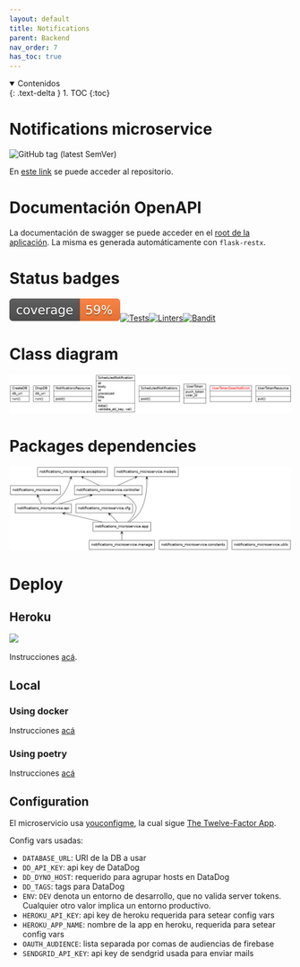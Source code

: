 ```yaml
---
layout: default
title: Notifications
parent: Backend
nav_order: 7
has_toc: true
---
```


<details open markdown="block">
  <summary>
	Contenidos
  </summary>
  {: .text-delta }
1. TOC
{:toc}
</details>

# Notifications microservice
![GitHub tag (latest SemVer)](https://img.shields.io/github/v/tag/7552-2020C2-grupo5/notifications-microservice)

En [este link](https://github.com/7552-2020C2-grupo5/notifications-microservice) se puede acceder al repositorio.

# Documentación OpenAPI
La documentación de swagger se puede acceder en el [root de la aplicación](https://bookbnb5-notifications-microservice.herokuapp.com). La misma es generada automáticamente con `flask-restx`.

# Status badges
![](https://raw.githubusercontent.com/7552-2020C2-grupo5/notifications-microservice/master/coverage-badge.svg)[![Tests](https://github.com/7552-2020C2-grupo5/notifications-microservice/actions/workflows/tests.yml/badge.svg)](https://github.com/7552-2020C2-grupo5/notifications-microservice/actions/workflows/tests.yml)[![Linters](https://github.com/7552-2020C2-grupo5/notifications-microservice/actions/workflows/linters.yml/badge.svg)](https://github.com/7552-2020C2-grupo5/notifications-microservice/actions/workflows/linters.yml)[![Bandit](https://github.com/7552-2020C2-grupo5/notifications-microservice/actions/workflows/bandit.yml/badge.svg)](https://github.com/7552-2020C2-grupo5/notifications-microservice/actions/workflows/bandit.yml)

# Class diagram
![](https://github.com/7552-2020C2-grupo5/notifications-microservice/blob/master/docs/images/project_classes.png?raw=true)

# Packages dependencies
![](https://github.com/7552-2020C2-grupo5/notifications-microservice/blob/master/docs/images/packages_dependencies.png?raw=true)

# Deploy
## Heroku
![](https://heroku-badge.herokuapp.com/?app=bookbnb5-notifications-microservice)

Instrucciones [acá](https://github.com/7552-2020C2-grupo5/notifications-microservice#deploy-to-heroku).

## Local
### Using docker
Instrucciones [acá](https://github.com/7552-2020C2-grupo5/notifications-microservice#docker)

### Using poetry
Instrucciones [acá](https://github.com/7552-2020C2-grupo5/notifications-microservice#running-locally)

## Configuration
El microservicio usa [youconfigme](https://crossnox.github.io/YouConfigMe/), la cual sigue [The Twelve-Factor App](https://12factor.net/config).

Config vars usadas:
- `DATABASE_URL`: URI de la DB a usar
- `DD_API_KEY`: api key de DataDog
- `DD_DYNO_HOST`: requerido para agrupar hosts en DataDog
- `DD_TAGS`: tags para DataDog
- `ENV`: `DEV` denota un entorno de desarrollo, que no valida server tokens. Cualquier otro valor implica un entorno productivo.
- `HEROKU_API_KEY`: api key de heroku requerida para setear config vars
- `HEROKU_APP_NAME`: nombre de la app en heroku, requerida para setear config vars
- `OAUTH_AUDIENCE`: lista separada por comas de audiencias de firebase
- `SENDGRID_API_KEY`: api key de sendgrid usada para enviar mails
